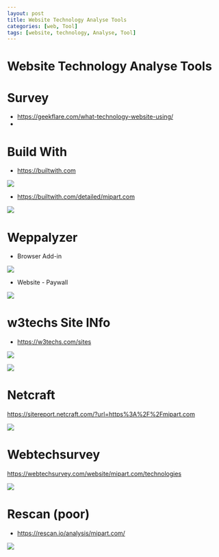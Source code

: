```yaml
---
layout: post
title: Website Technology Analyse Tools
categories: [web, Tool]
tags: [website, technology, Analyse, Tool]
--- 
```

# Website Technology Analyse Tools



# Survey 
- https://geekflare.com/what-technology-website-using/
- 

# Build With 
- https://builtwith.com

![](../pic/20220930112146_buildwith_web.png)  

- https://builtwith.com/detailed/mipart.com

![](../pic/20220930111331_build_with.png)  

# Weppalyzer 

- Browser Add-in

![](../pic/20220930111715_weppalyzer.png)  

- Website - Paywall 

![](../pic/20220930111832_weppalyzer_paywall.png)  

# w3techs Site INfo 

- https://w3techs.com/sites

![](../pic/20220930114421_w3techs-sites-info.png)  

![](../pic/20220930114537_w3tech_site_info_detail.png)  

# Netcraft 

https://sitereport.netcraft.com/?url=https%3A%2F%2Fmipart.com

![](../pic/20220930114649_netcraft_result.png)  

# Webtechsurvey

https://webtechsurvey.com/website/mipart.com/technologies

![](../pic/20220930115412_WebTEchSurvey.png)  

# Rescan (poor)
- https://rescan.io/analysis/mipart.com/
  
![](../pic/20220930115900_rescan.png)  
